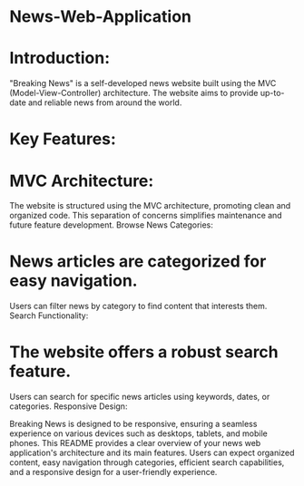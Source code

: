 # News-Web-Application

# Introduction:

"Breaking News" is a self-developed news website built using the MVC (Model-View-Controller) architecture.
The website aims to provide up-to-date and reliable news from around the world.

# Key Features:

# MVC Architecture:
The website is structured using the MVC architecture, promoting clean and organized code.
This separation of concerns simplifies maintenance and future feature development.
Browse News Categories:

# News articles are categorized for easy navigation.
Users can filter news by category to find content that interests them.
Search Functionality:

# The website offers a robust search feature.
Users can search for specific news articles using keywords, dates, or categories.
Responsive Design:

Breaking News is designed to be responsive, ensuring a seamless experience on various devices such as desktops, tablets, and mobile phones.
This README provides a clear overview of your news web application's architecture and its main features. Users can expect organized content, easy navigation through categories, efficient search capabilities, and a responsive design for a user-friendly experience.
